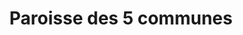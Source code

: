 ---
title: Paroisse des 5 communes
name: Cinq communes
site: https://5communes.epg.ch/
territoire:
    - Bellevue
    - Collex-Bossy
    - Genthod
    - Grand-Saconnex
    - Pregny-Chambésy
NPA:
    - 1218
    - 1239
    - 1292
    - 1293
    - 1294
meta:
    - Bossy
    - Chambésy
    - Collex
    - Pregny
    - cinq communes
region: Jura-Lac
---